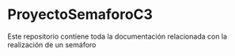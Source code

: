# ProyectoSemaforoC3
Este repositorio contiene toda la documentación relacionada con la realización de un semáforo 
